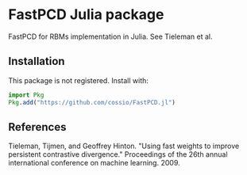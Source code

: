 # FastPCD Julia package

FastPCD for RBMs implementation in Julia. See Tieleman et al.

## Installation

This package is not registered. Install with:

```julia
import Pkg
Pkg.add("https://github.com/cossio/FastPCD.jl")
```

## References

Tieleman, Tijmen, and Geoffrey Hinton. "Using fast weights to improve persistent contrastive divergence." Proceedings of the 26th annual international conference on machine learning. 2009.